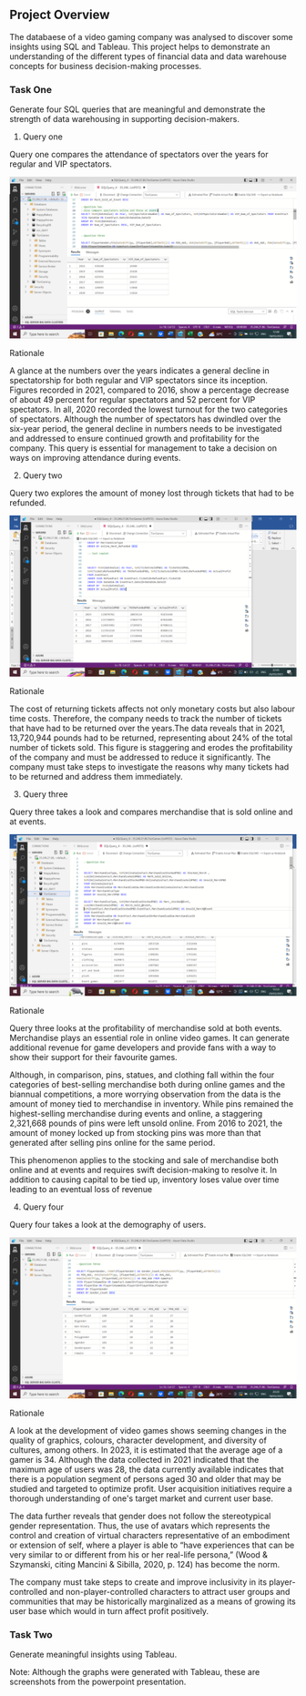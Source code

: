 ## Project Overview
The databaese of a video gaming company was analysed to discover some insights using SQL and Tableau. This project helps to
demonstrate an understanding of the different types of financial data and data warehouse concepts for business decision-making processes.

### Task One
Generate four SQL queries that are meaningful and demonstrate the strength of data warehousing in supporting decision-makers.


1. Query one
   
Query one compares the attendance of spectators over the years for regular and VIP spectators. 

![query_1](query_1.png)

Rationale

A glance at the numbers over the years indicates a general decline in spectatorship for both regular and VIP spectators since its inception. Figures recorded in 2021, compared to 2016, show a percentage decrease of about 49 percent for regular spectators and 52 percent for VIP spectators. In all, 2020 recorded the lowest turnout for the two categories of spectators. Although the number of spectators has dwindled over the six-year period, the general decline in numbers needs to be investigated and addressed to ensure continued growth and profitability for the company. This query is essential for management to take a decision on ways on improving attendance during events.



2. Query two

Query two explores the amount of money lost through tickets that had to be refunded. 


![query_2](query_2.png)

Rationale

The cost of returning tickets affects not only monetary costs but also labour time costs. Therefore, the company needs to track the number of tickets that have had to be returned over the years.The data reveals that in 2021, 13,720,944 pounds had to be returned, representing about 24% of the total number of tickets sold. This figure is staggering and erodes the profitability of the company and must be addressed to reduce it significantly. The company must take steps to investigate the reasons why many tickets had to be returned and address them immediately.


3.  Query three

Query three takes a look and compares merchandise that is sold online and at events. 

![query_3](query_3.png)

Rationale

Query three looks at the profitability of merchandise sold at both events. Merchandise plays an essential role in online video games. It can generate additional revenue for game developers and provide fans with a way to show their support for their favourite games.

Although, in comparison, pins, statues, and clothing fall within the four categories of best-selling merchandise both during online games and the biannual competitions, a more worrying observation from the data is the amount of money tied to merchandise in inventory.  While pins remained the highest-selling merchandise during events and online, a staggering 2,321,668 pounds of pins were left unsold online. From 2016 to 2021, the amount of money locked up from stocking pins was more than that generated after selling pins online for the same period.

This phenomenon applies to the stocking and sale of merchandise both online and at events and requires swift decision-making to resolve it. In addition to causing capital to be tied up, inventory loses value over time leading to an eventual loss of revenue


4.  Query four

Query four takes a look at the demography of users.


![query_4](query_4.png)

Rationale

A look at the development of video games shows seeming changes in the quality of graphics, colours, character development, and diversity of cultures, among others. In 2023, it is estimated that the average age of a gamer is 34. Although the data collected in 2021 indicated that the maximum age of users was 28, the data currently available indicates that there is a population segment of persons aged 30 and older that may be studied and targeted to optimize profit. 
User acquisition initiatives require a thorough understanding of one's target market and current user base.

The data further reveals that gender does not follow the stereotypical gender representation. Thus, the use of avatars which represents the control and creation of virtual characters representative of an embodiment or extension of self, where a player is able to “have experiences that can be very similar to or different from his or her real-life persona,” (Wood & Szymanski, citing Mancini & Sibilla, 2020, p. 124) has become the norm. 

The company must take steps to create and improve inclusivity in its player-controlled and non-player-controlled characters to attract user groups and communities that may be historically marginalized as a means of growing its user base which would in turn affect profit positively. 



### Task Two
Generate meaningful insights using Tableau.

Note: Although the graphs were generated with Tableau, these are screenshots from the powerpoint presentation. 



